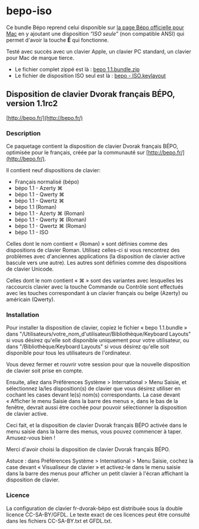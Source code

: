 # bepo-iso

Ce bundle Bépo reprend celui disponible sur [la page Bépo officielle pour Mac](http://bepo.fr/wiki/MacOS) en y ajoutant une disposition *“ISO seule”* (non compatible ANSI) qui permet d'avoir la touche **Ê** qui fonctionne.

Testé avec succès avec un clavier Apple, un clavier PC standard, un clavier pour Mac de marque tierce.

* Le fichier complet zippé est là :
[bepo 1.1.bundle.zip](https://github.com/benjaminbellamy/bepo-iso/raw/master/bepo%201.1.bundle.zip)
* Le fichier de disposition ISO seul est là :
[bepo - ISO.keylayout](https://github.com/benjaminbellamy/bepo-iso/blob/master/bepo%201.1.bundle/Contents/Resources/bepo%20-%20ISO.keylayout)

## Disposition de clavier Dvorak français BÉPO, version 1.1rc2

[http://bepo.fr/](http://bepo.fr/)

### Description

Ce paquetage contient la disposition de clavier Dvorak français BÉPO, optimisée pour le français, créée par la communauté sur [http://bepo.fr/](http://bepo.fr/).

Il contient neuf dispositions de clavier:

* Français normalisé (bépo)
* bépo 1.1 - Azerty ⌘
* bépo 1.1 - Qwerty ⌘
* bépo 1.1 - Qwertz ⌘
* bépo 1.1 (Roman)
* bépo 1.1 - Azerty ⌘ (Roman)
* bépo 1.1 - Qwerty ⌘ (Roman)
* bépo 1.1 - Qwertz ⌘ (Roman)
* bépo 1.1 - ISO

Celles dont le nom contient « (Roman) » sont définies comme des dispositions de clavier Roman. Utilisez celles-ci si vous rencontrez des problèmes avec d'anciennes applications (la disposition de clavier active bascule vers une autre). Les autres sont définies comme des dispositions de clavier Unicode.

Celles dont le nom contient « ⌘ » sont des variantes avec lesquelles les raccourcis clavier avec la touche Commande ou Contrôle sont effectués avec les touches correspondant à un clavier français ou belge (Azerty) ou américain (Qwerty).


### Installation

Pour installer la disposition de clavier, copiez le fichier « bepo 1.1.bundle » dans "/Utilisateurs/votre_nom_d'utilisateur/Bibliothèque/Keyboard Layouts" si vous désirez qu'elle soit disponible uniquement pour votre utilisateur, ou dans "/Bibliothèque/Keyboard Layouts" si vous désirez qu'elle soit disponible pour tous les utilisateurs de l'ordinateur.

Vous devez fermer et rouvrir votre session pour que la nouvelle disposition de clavier soit prise en compte.

Ensuite, allez dans Préférences Système > International > Menu Saisie, et sélectionnez la/les disposition(s) de clavier que vous désirez utiliser en cochant les cases devant le(s) nom(s) correspondants. La case devant « Afficher le menu Saisie dans la barre des menus », dans le bas de la fenêtre, devrait aussi être cochée pour pouvoir sélectionner la disposition de clavier active.

Ceci fait, et la disposition de clavier Dvorak français BÉPO activée dans le menu saisie dans la barre des menus, vous pouvez commencer à taper. Amusez-vous bien !

Merci d'avoir choisi la disposition de clavier Dvorak français BÉPO.

Astuce : dans Préférences Système > International > Menu Saisie, cochez la case devant « Visualiseur de clavier » et activez-le dans le menu saisie dans la barre des menus pour afficher un petit clavier à l'écran affichant la disposition de clavier.

### Licence

La configuration de clavier fr-dvorak-bépo est distribuée sous la double licence CC-SA-BY/GFDL. Le texte exact de ces licences peut être consulté dans les fichiers CC-SA-BY.txt et GFDL.txt.
